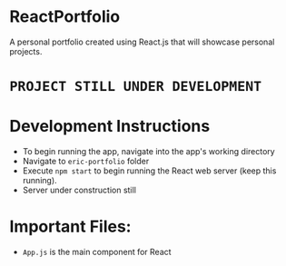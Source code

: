 # ReactPortfolio
 A personal portfolio created using React.js that will showcase personal projects.
 
# `PROJECT STILL UNDER DEVELOPMENT`


# Development Instructions
- To begin running the app, navigate into the app's working directory
- Navigate to `eric-portfolio` folder
- Execute `npm start` to begin running the React web server (keep this running).
- Server under construction still

# Important Files:
- `App.js` is the main component for React
